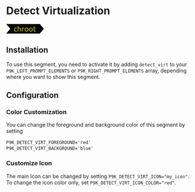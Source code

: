 # Detect Virtualization

![](segment.png)

## Installation

To use this segment, you need to activate it by adding `detect_virt` to your
`P9K_LEFT_PROMPT_ELEMENTS` or `P9K_RIGHT_PROMPT_ELEMENTS` array, depending
where you want to show this segment.

## Configuration

### Color Customization

You can change the foreground and background color of this segment by setting
```
P9K_DETECT_VIRT_FOREGROUND='red'
P9K_DETECT_VIRT_BACKGROUND='blue'
```

### Customize Icon

The main Icon can be changed by setting `P9K_DETECT_VIRT_ICON="my_icon"`. To change the
icon color only, set `P9K_DETECT_VIRT_ICON_COLOR="red"`.